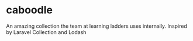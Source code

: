# caboodle
An amazing collection the team at learning ladders uses internally. Inspired by Laravel Collection and Lodash

